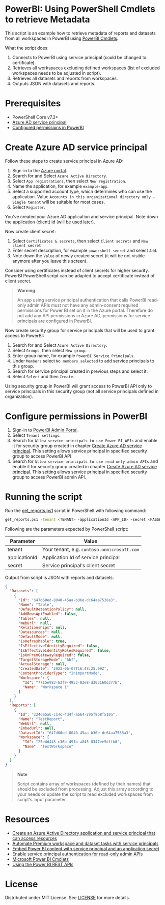 # PowerBI: Using PowerShell Cmdlets to retrieve Metadata

This script is an example how to retrieve metadata of reports and datasets from all workspaces in PowerBI using [PowerBI Cmdlets](https://learn.microsoft.com/en-us/powershell/power-bi/overview?view=powerbi-ps).

What the script does:

1. Connects to PowerBI using service principal (could be changed to certificate).
2. Retrieves all workspaces excluding defined workspaces (list of excluded workspaces needs to be adjusted in script).
3. Retrieves all datasets and reports from workspaces.
4. Outputs JSON with datasets and reports.

# Prerequisites

- PowerShell Core v7.3+
- [Azure AD service principal](#create-azure-ad-service-principal)
- [Configured permissions in PowerBI](#configure-permissions-in-powerbi)

# Create Azure AD service principal

Follow these steps to create service principal in Azure AD:

1. Sign-in to the [Azure portal](https://portal.azure.com/).
2. Search for and Select `Azure Active Directory`.
3. Select `App registrations`, then select `New registration`.
4. Name the application, for example `example-app`.
5. Select a supported account type, which determines who can use the application. Value `Accounts in this organizational directory only - Single tenant` will be suitable for most cases.
6. Select `Register`.

You've created your Azure AD application and service principal. Note down the application (client) id (will be used later).

Now create client secret:

1. Select `Certificates & secrets`, then select `Client secrets` and `New client secret`
2. Enter secret description, for example `powershell-secret` and select `Add`.
3. Note down the `Value` of newly created secret (it will be not visible anymore after you leave this screen).

Consider using certificates instead of client secrets for higher security. PowerBI PowerShell script can be adapted to accept certificate instead of client secret.

> **Warning**
>
> An app using service principal authentication that calls PowerBI read-only admin APIs must not have any admin-consent required permissions for Power BI set on it in the Azure portal. Therefore do not add any API permissions in Azure AD, permissions for service principals are configured in PowerBI.

Now create security group for service principals that will be used to grant access to PowerBI:

1. Search for and Select `Azure Active Directory`.
2. Select `Groups`, then select `New group`.
3. Enter group name, for example `PowerBI Service Principals`.
4. Under `Members` select `No members selected` to add service principals to this group.
5. Search for service principal created in previous steps and select it.
6. Select `Select` and then `Create`.

Using security group in PowerBI will grant access to PowerBI API only to service principals in this security group (not all service principals defined in organization).

# Configure permissions in PowerBI

1. Sign-in to [PowerBI Admin Portal](https://app.powerbi.com/admin-portal/tenantSettings?experience=power-bi).
2. Select `Tenant settings`.
3. Search for `Allow service principals to use Power BI APIs` and enable it for security group created in chapter [Create Azure AD service principal](#create-azure-ad-service-principal). This setting allows service principal in specified security group to access PowerBI API.
4. Search for `Allow service principals to use read-only admin APIs` and enable it for security group created in chapter [Create Azure AD service principal](#create-azure-ad-service-principal). This setting allows service principal in specified security group to access PowerBI admin API.

# Running the script

Run the [get_reports.ps1](get_reports.ps1) script in PowerShell with following command:

```bash
get_reports.ps1 -tenant <TENANT> -applicationId <APP_ID> -secret <PASSWORD>
```

Following are the parameters expected by PowerShell script:

| Parameter     | Value                                       |
| ------------- | ------------------------------------------- |
| tenant        | Your tenant, e.g. `contoso.onmicrosoft.com` |
| applicationId | Application Id of service principal         |
| secret        | Service principal's client secret                  |

Output from script is JSON with reports and datasets:

```json
{
  "Datasets": [
    {
      "Id": "647d60ed-8040-45aa-b36e-dc64aa7538a3",
      "Name": "Table",
      "DefaultRetentionPolicy": null,
      "AddRowsApiEnabled": false,
      "Tables": null,
      "WebUrl": null,
      "Relationships": null,
      "Datasources": null,
      "DefaultMode": null,
      "IsRefreshable": true,
      "IsEffectiveIdentityRequired": false,
      "IsEffectiveIdentityRolesRequired": false,
      "IsOnPremGatewayRequired": false,
      "TargetStorageMode": "Abf",
      "ActualStorage": null,
      "CreatedDate": "2023-06-07T16:48:25.99Z",
      "ContentProviderType": "InImportMode",
      "Workspace": {
        "Id": "7715e983-63f9-4953-83e8-d303160d377b",
        "Name": "Workspace 1"
      }
    }
  ],
  "Reports": [
    {
      "Id": "224de5a6-c14c-4d4f-a564-295f8b8f510a",
      "Name": "TestReport",
      "WebUrl": null,
      "EmbedUrl": null,
      "DatasetId": "647d60ed-8040-45aa-b36e-dc64aa7538a3",
      "Workspace": {
        "Id": "25e4d443-c36b-49fb-a845-8347ee5dffb0",
        "Name": "TestWorkspace"
      }
    }
  ]
}
```

> **Note**
>
> Script contains array of workspaces (defined by their names) that should be excluded from processing. Adjust this array according to your needs or update the script to read excluded workspaces from script's input parameter.

# Resources

- [Create an Azure Active Directory application and service principal that can access resources](https://learn.microsoft.com/en-us/azure/active-directory/develop/howto-create-service-principal-portal)
- [Automate Premium workspace and dataset tasks with service principals](https://learn.microsoft.com/en-us/power-bi/enterprise/service-premium-service-principal)
- [Embed Power BI content with service principal and an application secret](https://learn.microsoft.com/en-us/power-bi/developer/embedded/embed-service-principal#step-3---enable-the-power-bi-service-admin-settings)
- [Enable service principal authentication for read-only admin APIs](https://learn.microsoft.com/en-us/power-bi/enterprise/read-only-apis-service-principal-authentication)
- [Microsoft Power BI Cmdlets](https://learn.microsoft.com/en-us/powershell/power-bi/overview?view=powerbi-ps)
- [Using the Power BI REST APIs](https://learn.microsoft.com/en-us/rest/api/power-bi/)

# License

Distributed under MIT License. See [LICENSE](LICENSE) for more details.
